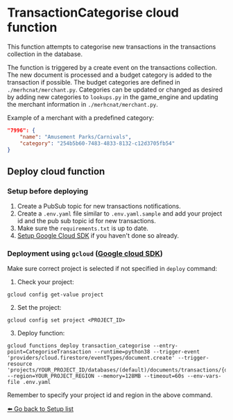 # TransactionCategorise cloud function
This function attempts to categorise new transactions in the transactions collection in the database. 

The function is triggered by a create event on the transactions collection. The new document is processed and a budget category is added to the transaction if possible. The budget categories are defined in `./merhcnat/merchant.py`. Categories can be updated or changed as desired by adding new categories to `lookups.py` in the game_engine and updating the merchant information in `./merhcnat/merchant.py`. 

Example of a merchant with a predefined category:
```json
"7996": {
    "name": "Amusement Parks/Carnivals",
    "category": "254b5b60-7483-4833-8132-c12d3705fb54"
}
```

## Deploy cloud function

### Setup before deploying
1. Create a PubSub topic for new transactions notifications.
2. Create a `.env.yaml` file similar to `.env.yaml.sample` and add your project id and the pub sub topic id for new transactions.
3. Make sure the `requirements.txt` is up to date.
4. [Setup Google Cloud SDK](https://cloud.google.com/sdk/docs/install) if you haven't done so already.

### Deployment using `gcloud` ([Google cloud SDK](https://cloud.google.com/sdk/docs/install))
Make sure correct project is selected if not specified in `deploy` command:

1. Check your project:
  ```
  gcloud config get-value project
  ```

2. Set the project:
  ```
  gcloud config set project <PROJECT_ID>
  ```

3. Deploy function:
  ```
  gcloud functions deploy transaction_categorise --entry-point=CategoriseTransaction --runtime=python38 --trigger-event 'providers/cloud.firestore/eventTypes/document.create' --trigger-resource 'projects/YOUR_PROJECT_ID/databases/(default)/documents/transactions/{docId}' --region=YOUR_PROJECT_REGION --memory=128MB --timeout=60s --env-vars-file .env.yaml
  ```
Remember to specify your project id and region in the above command.






[:arrow_left: Go back to Setup list](/README.md#setup)
